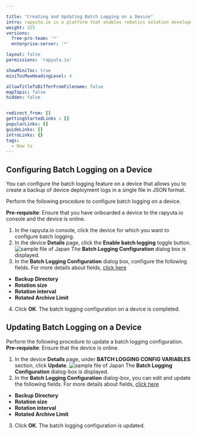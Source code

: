 ```yaml
---

title: "Creating and Updating Batch Logging on a Device"
intro: rapyuta.io is a platform that enables robotics solution development by providing the necessary software infrastructure and facilitating the interaction between multiple stakeholders who contribute to the solution development.
weight: 325
versions:
  free-pro-team: '*'
  enterprise-server: '*'

layout: false
permissions: 'rapyuta.io'

showMiniToc: true
miniTocMaxHeadingLevel: 4

allowTitleToDifferFromFilename: false
mapTopic: false
hidden: false


redirect_from: []
gettingStartedLinks : []
popularLinks: []
guideLinks: []
introLinks: {}
tags:
  - How to
---
```


## Configuring Batch Logging on a Device

You can configure the batch logging feature on a device that allows you to create a backup of device deployment logs in a single file in JSON format.

Perform the following procedure to configure batch logging on a device.</br>

**Pre-requisite**: Ensure that you have onboarded a device to the rapyuta.io console and the device is online.

1. In the rapyuta.io console, click the device for which you want to configure batch logging.
2. In the device **Details** page, click the **Enable batch logging** toggle button.
![sample file of Japan](/images/core-concepts/configurations/batch-logging.png?classes=border,shadow&width=45pc)
The **Batch Logging Configuration** dialog box is displayed.
3. In the **Batch Logging Configuration** dialog box, configure the following fields. For more details about fields, [click here](/5_deep-dives/51_managing-devices/513_device-config-variables/#batch-logging-configuration)
* **Backup Directory**
* **Rotation size** 
* **Rotation interval**
* **Rotated Archive Limit**
4. Click **OK**. The batch logging configuration on a device is completed.

## Updating Batch Logging on a Device

Perform the following procedure to update a batch logging configuration.
**Pre-requisite**: Ensure that the device is online.

1. In the device **Details** page, under **BATCH LOGGING CONFIG VARIABLES** section, click **Update**.
![sample file of Japan](/images/core-concepts/configurations/batch-logging-update.png?classes=border,shadow&width=45pc)
The **Batch Logging Configuration** dialog-box is displayed. 
2.  In the **Batch Logging Configuration** dialog-box, you can edit and update the following fields. For more details about fields, [click here](/5_deep-dives/51_managing-devices/513_device-config-variables/#batch-logging-configuration)
* **Backup Directory** 
* **Rotation size**
* **Rotation interval**  
* **Rotated Archive Limit**
3. Click **OK**. The batch logging configuration is updated.